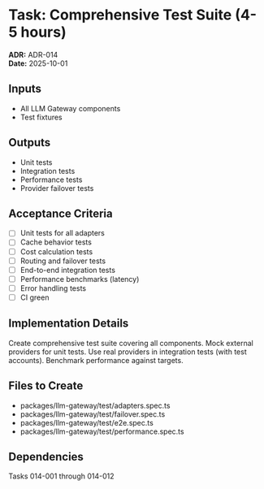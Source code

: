 # Task: Comprehensive Test Suite (4-5 hours)
**ADR:** ADR-014  
**Date:** 2025-10-01

## Inputs
- All LLM Gateway components
- Test fixtures

## Outputs
- Unit tests
- Integration tests
- Performance tests
- Provider failover tests

## Acceptance Criteria
- [ ] Unit tests for all adapters
- [ ] Cache behavior tests
- [ ] Cost calculation tests
- [ ] Routing and failover tests
- [ ] End-to-end integration tests
- [ ] Performance benchmarks (latency)
- [ ] Error handling tests
- [ ] CI green

## Implementation Details
Create comprehensive test suite covering all components. Mock external providers for unit tests. Use real providers in integration tests (with test accounts). Benchmark performance against targets.

## Files to Create
- packages/llm-gateway/test/adapters.spec.ts
- packages/llm-gateway/test/failover.spec.ts
- packages/llm-gateway/test/e2e.spec.ts
- packages/llm-gateway/test/performance.spec.ts

## Dependencies
Tasks 014-001 through 014-012